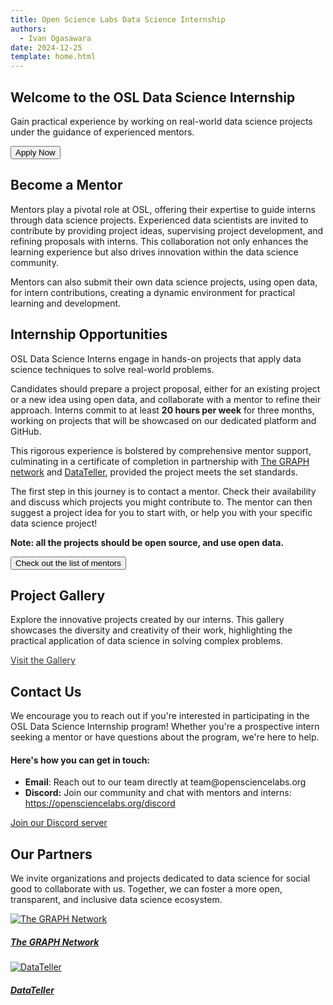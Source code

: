 ```yaml
---
title: Open Science Labs Data Science Internship
authors:
  - Ivan Ogasawara
date: 2024-12-25
template: home.html
---
```


<!-- Hero Section -->
<section id="home" class="p-5 text-center bg-light welcome-section">
  <div class="overlay px-0 py-4">
    <div class="container p-0">
        <h1>Welcome to the <span class="bg-light text-warning rounded">OSL Data Science Internship</span></h1>
        <p class="lead my-4">
            Gain practical experience by working on real-world data science projects under the guidance of experienced mentors.
        </p>
        <button class="btn btn-primary btn-lg text-white" onclick="location.href='#apply'">Apply Now</button>
    </div>
  </div>
</section>

<!-- Mentor Section -->
<section id="mentors" class="p-5">
    <div class="container">
        <h2 class="text-center mb-4">Become a Mentor</h2>
        <p class="py-2 m-0">
            Mentors play a pivotal role at OSL, offering their expertise to
            guide interns through data science projects. Experienced data
            scientists are invited to contribute by providing project ideas,
            supervising project development, and refining proposals with interns.
            This collaboration not only enhances the learning experience but also
            drives innovation within the data science community.
        </p>
        <p class="py-2 m-0">
            Mentors can also submit their own data science projects, using open
            data, for intern contributions, creating a dynamic environment for
            practical learning and development.
        </p>
    </div>
</section>

<!-- Intern Section -->
<section id="interns" class="bg-light p-5">
    <div class="container">
        <h2 class="text-center mb-4">Internship Opportunities</h2>
        <p class="py-2 m-0">
          OSL Data Science Interns engage in hands-on projects that apply
          data science techniques to solve real-world problems.
        </p>
        <p class="py-2 m-0">
          Candidates should prepare a project proposal, either for an
          existing project or a new idea using open data, and collaborate
          with a mentor to refine their approach. Interns commit to at least
          <strong>20 hours per week</strong> for three months, working on
          projects that will be showcased on our dedicated platform and GitHub.
        </p>
        <p class="py-2 m-0">
          This rigorous experience is bolstered by comprehensive mentor
          support, culminating in a certificate of completion in partnership with
          <a href="https://thegraphnetwork.org">The GRAPH network</a> and
          <a href="https://datateller.org">DataTeller</a>, provided the
          project meets the set standards.
        </p>
        <p class="py-2 m-0">
          The first step in this journey is to contact a mentor. Check their
          availability and discuss which projects you might contribute to.
          The mentor can then suggest a project idea for you to start with,
          or help you with your specific data science project!
        </p>
        <p><strong>Note: all the projects should be open source, and use open data.</strong></p>
        <div class="text-center mt-4">
          <button class="btn btn-primary btn-lg" onclick="location.href='/mentors'">Check out the list of mentors</button>
        </div>
    </div>
</section>

<!-- Gallery Section -->
<section id="gallery" class="p-5">
    <div class="container">
        <h2 class="text-center mb-4">Project Gallery</h2>
        <p>Explore the innovative projects created by our interns. This gallery showcases the diversity and creativity of their work, highlighting the practical application of data science in solving complex problems.</p>
        <div class="text-center mt-4">
            <a href="/projects/" class="btn btn-warning" style="color:#333333!important">Visit the Gallery</a>
        </div>
    </div>
</section>

<!-- Contact -->
<section id="contact" class="bg-light p-5">
    <div class="container">
        <h2 class="text-center mb-4">Contact Us</h2>
        <p>
          We encourage you to reach out if you're interested in participating
          in the OSL Data Science Internship program!
          Whether you're a prospective intern seeking a mentor or have
          questions about the program, we're here to help.
        </p>
        <h4>Here's how you can get in touch:</h4>
        <ul>
          <li><strong>Email</strong>: Reach out to our team directly at team@opensciencelabs.org</li>
          <li>
            <strong>Discord:</strong> Join our community and chat with mentors and interns:
            <a href="https://opensciencelabs.org/discord">https://opensciencelabs.org/discord</a>
          </li>
        </ul>
        <div class="text-center mt-4">
            <a href="https://opensciencelabs.org/discord" class="btn btn-success">Join our Discord server</a>
        </div>
    </div>
</section>

<!-- Partners -->
<section id="partners" class="p-5">
  <div class="container">
    <h2>Our Partners</h2>
    <p>
      We invite organizations and projects dedicated to data science
      for social good to collaborate with us. Together, we can foster
      a more open, transparent, and inclusive data science ecosystem.
    </p>
    <div class="card-columns partners">
      <div class="card m-0 p-0">
        <div class="card-body m-0 text-center">
          <a href="https://thegraphnetwork.org/">
            <img
              src="https://thegraphnetwork.org/wp-content/uploads/2021/07/Research_GRAPH_logo-2-1-1-2-3-150x150.png"
              alt="The GRAPH Network"
            />
          </a>
        </div>
        <div class="card-footer m-0">
          <a href="https://thegraphnetwork.org/">
            <h5 class="card-title"><strong>The GRAPH Network</strong></h5>
          </a>
        </div>
      </div>
      <div class="card m-0 p-0">
        <div class="card-body m-0 text-center">
          <a href="https://datateller.org">
            <div class="m-2">
              <img src="https://datateller.org/images/logo-big-3.jpg" alt="DataTeller" />
            </div>
          </a>
        </div>
        <div class="card-footer m-0">
          <a href="https://datateller.org">
            <h5 class="card-title"><strong>DataTeller</strong></h5>
          </a>
        </div>
      </div>
    </div>
  </div>
</section>
